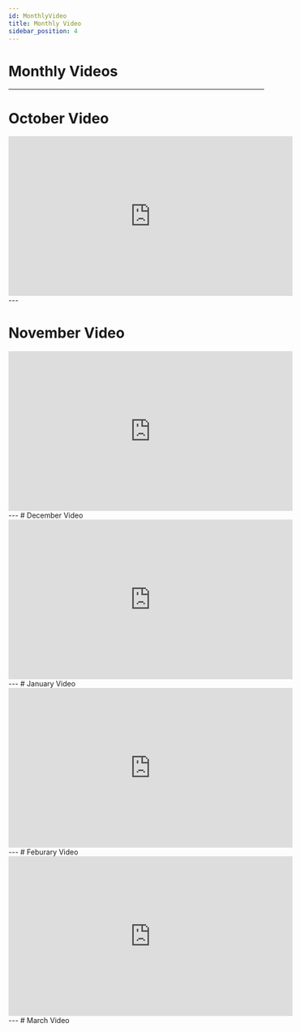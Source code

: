 ```yaml
---
id: MonthlyVideo
title: Monthly Video
sidebar_position: 4
---
```

# Monthly Videos
---

# October Video
<iframe width="560" height="315" src="https://www.youtube.com/embed/BdrZinY9Law" frameborder="0" allowfullscreen></iframe>
---

# November Video
<iframe width="560" height="315" src="https://www.youtube.com/embed/8qXdTlqkcy0" frameborder="0" allowfullscreen></iframe>
---
# December Video
<iframe width="560" height="315" src="https://www.youtube.com/embed/n7SoeQ-ftpo" frameborder="0" allowfullscreen></iframe>
---
# January Video
<iframe width="560" height="315" src="https://www.youtube.com/embed/Wj-Rn_9IPr0" frameborder="0" allowfullscreen></iframe>
---
# Feburary Video
<iframe width="560" height="315" src="https://www.youtube.com/embed/I78eMNnmoIw" frameborder="0" allowfullscreen></iframe>
---
# March Video